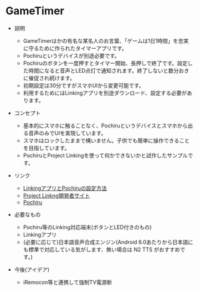 # GameTimer
* 説明
  * GameTimerはかの有名な某名人のお言葉、「ゲームは1日1時間」を忠実に守るために作られたタイマーアプリです。
  * Pochiruというデバイスが別途必要です。
  * Pochiruのボタンを一度押すとタイマー開始、長押しで終了です。設定した時間になると音声とLED点灯で通知されます。終了しないと数分おきに催促され続けます。
  * 初期設定は30分ですがスマホUIから変更可能です。
  * 利用するためにはLinkingアプリを別途ダウンロード、設定する必要があります。

* コンセプト
  * 基本的にスマホに触ることなく、Pochiruというデバイスとスマホから出る音声のみでUIを実現しています。
  * スマホはロックしたままで構いません。子供でも簡単に操作できることを目指しています。
  * PochiruとProject Linkingを使って何かできないかと試作したサンプルです。

* リンク
  * [LinkingアプリとPochiruの設定方法](http://frontier.fxy-co.com/LinkingIFDocument/android_setting.html)
  * [Project Linkng開発者サイト](https://linkingiot.com/developer/index.html)
  * [Pochiru](http://www.products.braveridge.com/pochiru/)

* 必要なもの
  * Pochiru等のLinking対応端末(ボタンとLED付きのもの)
  * Linkingアプリ
  * (必要に応じて)日本語音声合成エンジン(Android 6.0あたりから日本語にも標準で対応している気がします、無い場合は N2 TTS がおすすめです。)
  
* 今後(アイデア)
  * iRemocon等と連携して強制TV電源断
